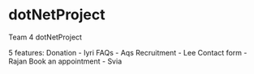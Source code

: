 # dotNetProject
Team 4 dotNetProject

5 features:
Donation - Iyri
FAQs - Aqs
Recruitment - Lee
Contact form - Rajan
Book an appointment - Svia


